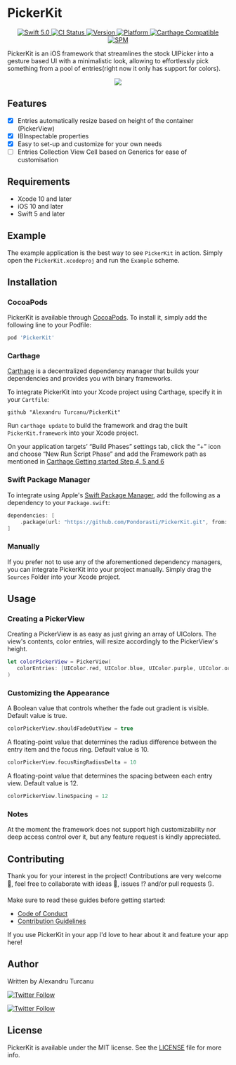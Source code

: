 # PickerKit

<p align="center">
   <a href="https://developer.apple.com/swift/">
      <img src="https://img.shields.io/badge/Swift-5.0-orange.svg?style=flat" alt="Swift 5.0">
   </a>
   <a href="https://travis-ci.com/Pondorasti/PickerKit">
      <img src="https://travis-ci.com/Pondorasti/PickerKit.svg?branch=master" alt="CI Status">
   </a>   
   <a href="http://cocoapods.org/pods/PickerKit">
      <img src="https://img.shields.io/cocoapods/v/PickerKit.svg?style=flat" alt="Version">
   </a>
   <a href="http://cocoapods.org/pods/PickerKit">
      <img src="https://img.shields.io/cocoapods/p/PickerKit.svg?style=flat" alt="Platform">
   </a>
   <a href="https://github.com/Carthage/Carthage">
      <img src="https://img.shields.io/badge/Carthage-compatible-4BC51D.svg?style=flat" alt="Carthage Compatible">
   </a>
   <a href="https://github.com/apple/swift-package-manager">
      <img src="https://img.shields.io/badge/Swift%20Package%20Manager-compatible-brightgreen.svg" alt="SPM">
   </a>
</p>

PickerKit is an iOS framework that streamlines the stock UIPicker into a gesture based UI with a minimalistic look, allowing to effortlessly pick something from a pool of entries(right now it only has support for colors).

<p align="center">
   <image src="https://github.com/Pondorasti/PickerKit/blob/master/Assets/PickerKit%20Preview%20GIF.gif">
</p>
   
## Features

- [x] Entries automatically resize based on height of the container (PickerView)
- [x] IBInspectable properties
- [x] Easy to set-up and customize for your own needs
- [ ] Entries Collection View Cell based on Generics for ease of customisation

## Requirements

- Xcode 10 and later
- iOS 10 and later
- Swift 5 and later

## Example

The example application is the best way to see `PickerKit` in action. Simply open the `PickerKit.xcodeproj` and run the `Example` scheme.

## Installation

### CocoaPods

PickerKit is available through [CocoaPods](http://cocoapods.org). To install
it, simply add the following line to your Podfile:

```bash
pod 'PickerKit'
```

### Carthage

[Carthage](https://github.com/Carthage/Carthage) is a decentralized dependency manager that builds your dependencies and provides you with binary frameworks.

To integrate PickerKit into your Xcode project using Carthage, specify it in your `Cartfile`:

```ogdl
github "Alexandru Turcanu/PickerKit"
```

Run `carthage update` to build the framework and drag the built `PickerKit.framework` into your Xcode project. 

On your application targets’ “Build Phases” settings tab, click the “+” icon and choose “New Run Script Phase” and add the Framework path as mentioned in [Carthage Getting started Step 4, 5 and 6](https://github.com/Carthage/Carthage/blob/master/README.md#if-youre-building-for-ios-tvos-or-watchos)

### Swift Package Manager

To integrate using Apple's [Swift Package Manager](https://swift.org/package-manager/), add the following as a dependency to your `Package.swift`:

```swift
dependencies: [
    .package(url: "https://github.com/Pondorasti/PickerKit.git", from: "1.0.0")
]
```

### Manually

If you prefer not to use any of the aforementioned dependency managers, you can integrate PickerKit into your project manually. Simply drag the `Sources` Folder into your Xcode project.

## Usage

### Creating a PickerView

Creating a PickerView is as easy as just giving an array of UIColors. The view's contents, color entries, will resize accordingly to the PickerView's height.

~~~swift
let colorPickerView = PickerView(
   colorEntries: [UIColor.red, UIColor.blue, UIColor.purple, UIColor.orange, UIColor.green]
)
~~~

### Customizing the Appearance

A Boolean value that controls whether the fade out gradient is visible. Default value is true.

~~~swift
colorPickerView.shouldFadeOutView = true
~~~

A floating-point value that determines the radius difference between the entry item and the focus ring. Default value is 10.
    
~~~swift
colorPickerView.focusRingRadiusDelta = 10
~~~

A floating-point value that determines the spacing between each entry view. Default value is 12.
    
~~~swift
colorPickerView.lineSpacing = 12
~~~

### Notes

At the moment the framework does not support high customizability nor deep access control over it, but any feature request is kindly appreciated.

## Contributing
Thank you for your interest in the project! Contributions are very welcome 🙌, feel free to collaborate with ideas 💭, issues ⁉️ and/or pull requests 🔃.

Make sure to read these guides before getting started:

- [Code of Conduct](https://github.com/Pondorasti/PickerKit/wiki/Code-of-Conduct)
- [Contribution Guidelines](https://github.com/Pondorasti/PickerKit/wiki/Contribution-Guidelines)

If you use PickerKit in your app I'd love to hear about it and feature your app here!

## Author

Written by Alexandru Turcanu


[![Twitter Follow](https://img.shields.io/twitter/follow/pondorasti.svg?style=social)](https://twitter.com/pondorasti)

[![Twitter Follow](https://img.shields.io/github/followers/pondorasti.svg?style=social&label=Follow)](https://github.com/pondorasti)


## License

PickerKit is available under the MIT license. See the [LICENSE](https://github.com/Pondorasti/PickerKit/blob/master/LICENSE) file for more info.
